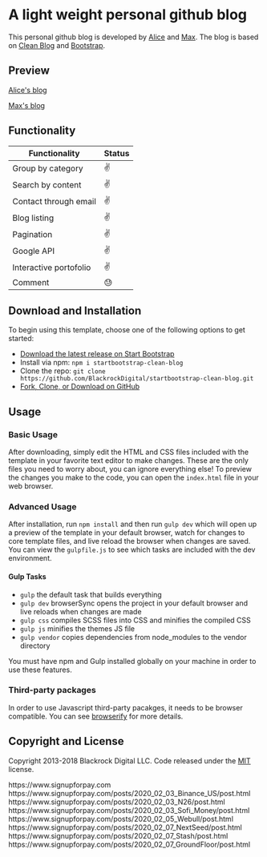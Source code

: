 # A light weight personal github blog

This personal github blog is developed by [Alice](https://github.com/AliceLuo1016) and [Max](https://github.com/mli0603). The blog is based on [Clean Blog](http://startbootstrap.com/template-overviews/clean-blog/) and [Bootstrap](http://getbootstrap.com/).

## Preview
[Alice's blog](https://aliceluo1016.github.io/alice-blog/)

[Max's blog](https://mli0603.github.io/github-blog/)

## Functionality
| Functionality  | Status |
| ------------- | ------------- |
| Group by category  | :v:  |
| Search by content  | :v:  |
| Contact through email | :v: |
| Blog listing | :v: |
| Pagination | :v: |
| Google API | :v: |
| Interactive portofolio | :v: |
| Comment | :sweat: |

## Download and Installation

To begin using this template, choose one of the following options to get started:
* [Download the latest release on Start Bootstrap](https://startbootstrap.com/template-overviews/clean-blog/)
* Install via npm: `npm i startbootstrap-clean-blog`
* Clone the repo: `git clone https://github.com/BlackrockDigital/startbootstrap-clean-blog.git`
* [Fork, Clone, or Download on GitHub](https://github.com/BlackrockDigital/startbootstrap-clean-blog)

## Usage

### Basic Usage

After downloading, simply edit the HTML and CSS files included with the template in your favorite text editor to make changes. These are the only files you need to worry about, you can ignore everything else! To preview the changes you make to the code, you can open the `index.html` file in your web browser.

### Advanced Usage

After installation, run `npm install` and then run `gulp dev` which will open up a preview of the template in your default browser, watch for changes to core template files, and live reload the browser when changes are saved. You can view the `gulpfile.js` to see which tasks are included with the dev environment.

#### Gulp Tasks

- `gulp` the default task that builds everything
- `gulp dev` browserSync opens the project in your default browser and live reloads when changes are made
- `gulp css` compiles SCSS files into CSS and minifies the compiled CSS
- `gulp js` minifies the themes JS file
- `gulp vendor` copies dependencies from node_modules to the vendor directory

You must have npm and Gulp installed globally on your machine in order to use these features.

### Third-party packages
In order to use Javascript third-party pacakges, it needs to be browser compatible. You can see [browserify](https://github.com/browserify/browserify) for more details.

## Copyright and License

Copyright 2013-2018 Blackrock Digital LLC. Code released under the [MIT](https://github.com/BlackrockDigital/startbootstrap-clean-blog/blob/gh-pages/LICENSE) license.




<urlset xmlns=”http://www.sitemaps.org/schemas/sitemap/0.9“>
    <url>
        <loc>https://www.signupforpay.com</loc>
    </url>
    <url>
        <loc>https://www.signupforpay.com/posts/2020_02_03_Binance_US/post.html</loc>
    </url>
    <url>
        <loc>https://www.signupforpay.com/posts/2020_02_03_N26/post.html</loc>
    </url>
    <url>
        <loc>https://www.signupforpay.com/posts/2020_02_03_Sofi_Money/post.html</loc>
    </url>
    <url>
        <loc>https://www.signupforpay.com/posts/2020_02_05_Webull/post.html</loc>
    </url>
    <url>
        <loc>https://www.signupforpay.com/posts/2020_02_07_NextSeed/post.html</loc>
    </url>
    <url>
        <loc>https://www.signupforpay.com/posts/2020_02_07_Stash/post.html</loc>
    </url>
    <url>
        <loc>https://www.signupforpay.com/posts/2020_02_07_GroundFloor/post.html</loc>
    </url>
</urlset>


